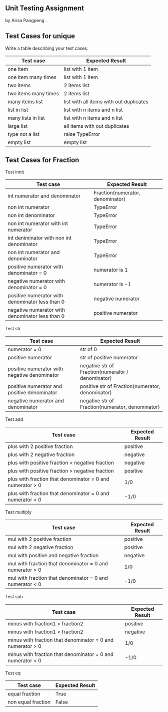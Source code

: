 ## Unit Testing Assignment

by Arisa Pangpeng .


## Test Cases for unique

Write a table describing your test cases.

| Test case              |  Expected Result    |
|------------------------|---------------------|
| one item               |  list with 1 item   |
| one item many times    |  list with 1 item   |
| two items              |  2 items list       |
| two items many times   |  2 items list       |
| many items list        | list with all items with out duplicates |
| list in list | list with n items and n list |
| many lists in list |  list with n items and n list |
| large list | all items with out duplicates |
| type not a list | raise TypeError |
| empty list| empty list|
## Test Cases for Fraction

Test innit

| Test case              |  Expected Result    |
|------------------------|---------------------|
| int numerator and denominator       |  Fraction(numerator, denominator)   |
| non int numerator   |  TypeError  |
| non int denominator             |  TypeError       |
| non int numerator with int numerator             |  TypeError       |
| int deniminator with non int denominator             |  TypeError       |
| non int numerator and denominator             |  TypeError       |
| positive numerator with denominator = 0   |  numerator is 1  |
| negative numerator with denominator = 0     | numerator is -1 |
| positive numerator with denominator less than 0   | negative numerator |
| negative numerator with denominator less than 0   | positive numerator |

Test str

| Test case              |  Expected Result    |
|------------------------|---------------------|
| numerator = 0 | str of 0 |
| positive numerator| str of positive numerator|
| positive numerator with negative denominator| negative str of Fraction(numeralor / denominator)|
| positive numerator and positive denominator| positive str of Fraction(numerator, denominator) |
| negative numerator and denominator| negative str of Fraction(numerator, denominator) |

Test add

| Test case              |  Expected Result    |
|------------------------|---------------------|
| plus with 2 positive fraction   | positive |
| plus with 2 negative fraction   | negative |
| plus with positive fraction < negative fraction   | negative |
| plus with positive fraction > negative fraction   | positive |
| plus with fraction that denominator = 0 and numerator > 0   | 1/0 |
| plus with fraction that denominator = 0 and numerator < 0   | -1/0 |

Test multiply

| Test case              |  Expected Result    |
|------------------------|---------------------|
| mul with 2 positive fraction   | positive |
| mul with 2 negative fraction   | positive |
| mul with positive and negative fraction   | negative |
| mul with fraction that denominator = 0 and numerator > 0   | 1/0 |
| mul with fraction that denominator = 0 and numerator < 0   | -1/0 |

Test sub

| Test case              |  Expected Result    |
|------------------------|---------------------|
| minus with fraction1 > fraction2   | positive |
| minus with fraction1 < fraction2   | negative |
| minus with fraction that denominator = 0 and numerator > 0   | 1/0 |
| minus with fraction that denominator = 0 and numerator < 0   | -1/0 |

Test eq

| Test case              |  Expected Result    |
|------------------------|---------------------|
| equal fraction | True |
| non equal fraction | False |
